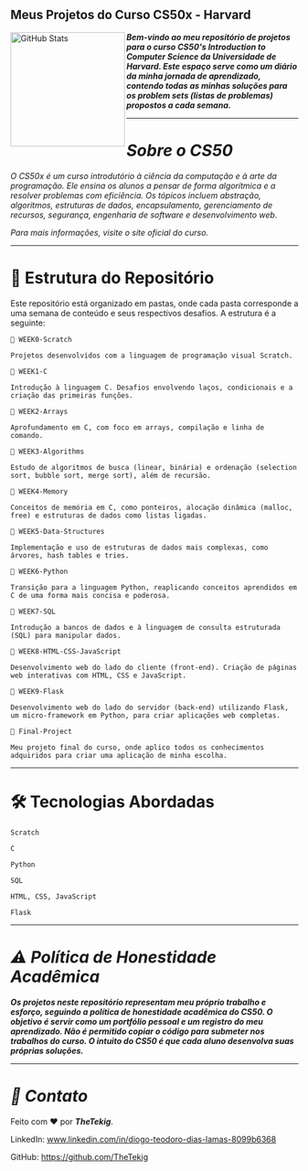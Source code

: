 ## Meus Projetos do Curso CS50x - Harvard

<img 
        align="left" 
        alt="GitHub Stats" 
        height="200" 
        src="https://miro.medium.com/1*RL6J98N2ju5kPz98LJBoNg.jpeg"
  />

***Bem-vindo ao meu repositório de projetos para o curso CS50's Introduction to Computer Science da Universidade de Harvard. Este espaço serve como um diário da minha jornada de aprendizado, contendo todas as minhas soluções para os problem sets (listas de problemas) propostos a cada semana.***



---

# *Sobre o CS50*

*O CS50x é um curso introdutório à ciência da computação e à arte da programação. Ele ensina os alunos a pensar de forma algorítmica e a resolver problemas com eficiência. Os tópicos incluem abstração, algoritmos, estruturas de dados, encapsulamento, gerenciamento de recursos, segurança, engenharia de software e desenvolvimento web.*

*Para mais informações, visite o site oficial do curso.*

---

# 📂 Estrutura do Repositório

Este repositório está organizado em pastas, onde cada pasta corresponde a uma semana de conteúdo e seus respectivos desafios. A estrutura é a seguinte:

    📁 WEEK0-Scratch
    
    Projetos desenvolvidos com a linguagem de programação visual Scratch.
    
    📁 WEEK1-C
    
    Introdução à linguagem C. Desafios envolvendo laços, condicionais e a criação das primeiras funções.
    
    📁 WEEK2-Arrays
    
    Aprofundamento em C, com foco em arrays, compilação e linha de comando.
    
    📁 WEEK3-Algorithms
    
    Estudo de algoritmos de busca (linear, binária) e ordenação (selection sort, bubble sort, merge sort), além de recursão.
    
    📁 WEEK4-Memory
    
    Conceitos de memória em C, como ponteiros, alocação dinâmica (malloc, free) e estruturas de dados como listas ligadas.
    
    📁 WEEK5-Data-Structures
    
    Implementação e uso de estruturas de dados mais complexas, como árvores, hash tables e tries.
    
    📁 WEEK6-Python
    
    Transição para a linguagem Python, reaplicando conceitos aprendidos em C de uma forma mais concisa e poderosa.
    
    📁 WEEK7-SQL
    
    Introdução a bancos de dados e à linguagem de consulta estruturada (SQL) para manipular dados.
    
    📁 WEEK8-HTML-CSS-JavaScript
    
    Desenvolvimento web do lado do cliente (front-end). Criação de páginas web interativas com HTML, CSS e JavaScript.
    
    📁 WEEK9-Flask
    
    Desenvolvimento web do lado do servidor (back-end) utilizando Flask, um micro-framework em Python, para criar aplicações web completas.
    
    📁 Final-Project
    
    Meu projeto final do curso, onde aplico todos os conhecimentos adquiridos para criar uma aplicação de minha escolha.

  ---

# 🛠️ Tecnologias Abordadas

    Scratch
    
    C
    
    Python
    
    SQL
    
    HTML, CSS, JavaScript
    
    Flask

---

# *⚠️ Política de Honestidade Acadêmica*

***Os projetos neste repositório representam meu próprio trabalho e esforço, seguindo a política de honestidade acadêmica do CS50. O objetivo é servir como um portfólio pessoal e um registro do meu aprendizado. Não é permitido copiar o código para submeter nos trabalhos do curso. O intuito do CS50 é que cada aluno desenvolva suas próprias soluções.***

---

# *👤 Contato*
Feito com ❤️ por ***TheTekig***.

LinkedIn: www.linkedin.com/in/diogo-teodoro-dias-lamas-8099b6368

GitHub: https://github.com/TheTekig
